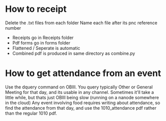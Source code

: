 # How to receipt
Delete the .txt files from each folder
Name each file after its pnc reference number

- Receipts go in Receipts folder
- Pdf forms go in forms folder
- Flattened / Seperate is automatic
- Combined pdf is produced in same directory as combine.py


# How to get attendance from an event 

Use the dquery command on OBIII. You query typically Other or General Meeting for that day, and its usable in any channel.
Sometimes it'll take a little while, but thats just OBIII being slow (running on a nanode somewhere in the cloud) 
Any event involving food requires writing about attendance, so find the attendance from that day, and use the 1010_attendance pdf rather than the regular 1010 pdf.
